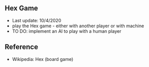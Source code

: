 ## Hex Game

* Last update: 10/4/2020
* play the Hex game - either with another player or with machine
* TO DO: implement an AI to play with a human player

## Reference

* Wikipedia: Hex (board game)
